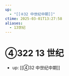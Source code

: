 ```yaml
---
up:
  - "[[④32 中世纪中期]]"
ctime: 2025-03-01T13:27:58
aliases:
  - 13世纪
---
```


# ④322 13 世纪

- up: [[④32 中世纪中期]]
